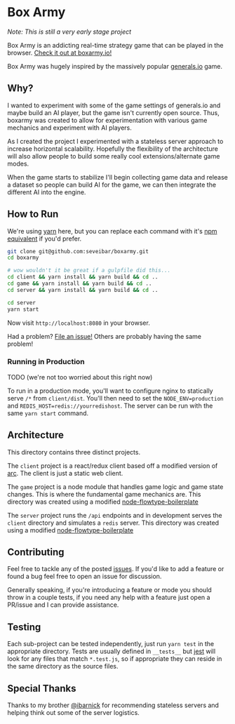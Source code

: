 # Box Army

*Note: This is still a very early stage project*

Box Army is an addicting real-time strategy game that can be played in the browser. [Check it out at boxarmy.io!](http://boxarmy.io)

Box Army was hugely inspired by the massively popular [generals.io](http://generals.io) game.

## Why?

I wanted to experiment with some of the game settings of generals.io and maybe build an AI player, but the game isn't currently open source. Thus, boxarmy was created to allow for experimentation with various game mechanics and experiment with AI players.

As I created the project I experimented with a stateless server approach to increase horizontal scalability. Hopefully the flexibility of the architecture will also allow people to build some really cool extensions/alternate game modes.

When the game starts to stabilize I'll begin collecting game data and release a dataset so people can build AI for the game, we can then integrate the different AI into the engine.

## How to Run

We're using [yarn](https://yarnpkg.com/) here, but you can replace each command with it's [npm equivalent](https://yarnpkg.com/en/docs/migrating-from-npm) if you'd prefer.

```bash
git clone git@github.com:seveibar/boxarmy.git
cd boxarmy

# wow wouldn't it be great if a gulpfile did this...
cd client && yarn install && yarn build && cd ..
cd game && yarn install && yarn build && cd ..
cd server && yarn install && yarn build && cd ..

cd server
yarn start
```

Now visit `http://localhost:8080` in your browser.

Had a problem? [File an issue!](https://github.com/seveibar/boxarmy/issues/new) Others are probably having the same problem!

### Running in Production

TODO (we're not too worried about this right now)

To run in a production mode, you'll want to configure nginx to statically serve `/*` from `client/dist`. You'll then need to set the `NODE_ENV=production` and `REDIS_HOST=redis://yourredishost`. The server can be run with the same `yarn start` command.

## Architecture

This directory contains three distinct projects.

The `client` project is a react/redux client based off a modified version of [arc](https://github.com/diegohaz/arc). The client is just a static web client.

The `game` project is a node module that handles game logic and game state changes. This is where the fundamental game mechanics are. This directory was created using a modified [node-flowtype-boilerplate](https://github.com/jsynowiec/node-flowtype-boilerplate)

The `server` project runs the `/api` endpoints and in development serves the `client` directory and simulates a `redis` server. This directory was created using a modified [node-flowtype-boilerplate](https://github.com/jsynowiec/node-flowtype-boilerplate)

## Contributing

Feel free to tackle any of the posted [issues](https://github.com/seveibar/boxarmy/issues). If you'd like to add a feature or found a bug feel free to open an issue for discussion.

Generally speaking, if you're introducing a feature or mode you should throw in a couple tests, if you need any help with a feature just open a PR/issue and I can provide assistance.

## Testing

Each sub-project can be tested independently, just run `yarn test` in the appropriate directory. Tests are usually defined in `__tests__` but [jest](https://facebook.github.io/jest/) will look for any files that match `*.test.js`, so if appropriate they can reside in the same directory as the source files.

## Special Thanks

Thanks to my brother [@ibarnick](https://github.com/ibarnick) for recommending stateless servers and helping think out some of the server logistics.
